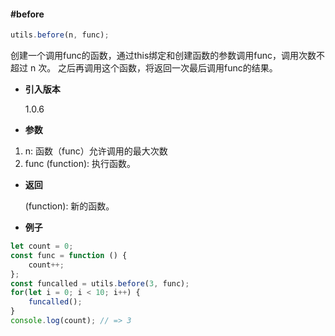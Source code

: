 #### #before

```javascript
utils.before(n, func);
```

创建一个调用func的函数，通过this绑定和创建函数的参数调用func，调用次数不超过 n 次。 之后再调用这个函数，将返回一次最后调用func的结果。

- **引入版本**

    1.0.6

- **参数**

1. n: 函数（func）允许调用的最大次数
2. func (function): 执行函数。

- **返回**

    (function): 新的函数。

- **例子**

```javascript
let count = 0;
const func = function () {
    count++;
};
const funcalled = utils.before(3, func);
for(let i = 0; i < 10; i++) {
    funcalled();
}
console.log(count); // => 3
```
